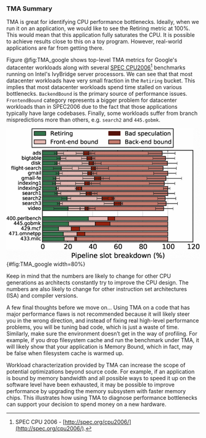 ### TMA Summary

TMA is great for identifying CPU performance bottlenecks. Ideally, when we run it on an application, we would like to see the Retiring metric at 100%. This would mean that this application fully saturates the CPU. It is possible to achieve results close to this on a toy program. However, real-world applications are far from getting there. 

Figure @fig:TMA_google shows top-level TMA metrics for Google's datacenter workloads along with several [SPEC CPU2006](http://spec.org/cpu2006/)[^13] benchmarks running on Intel's IvyBridge server processors. We can see that that most datacenter workloads have very small fraction in the `Retiring` bucket. This implies that most datacenter workloads spend time stalled on various bottlenecks. `BackendBound` is the primary source of performance issues. `FrontendBound` category represents a bigger problem for datacenter workloads than in SPEC2006 due to the fact that those applications typically have large codebases. Finally, some workloads suffer from branch mispredictions more than others, e.g. `search2` and `445.gobmk`.

![TMA breakdown of Google's datacenter workloads along with several SPEC CPU2006 benchmarks, *© Image from [@GoogleProfiling]*](../../img/pmu-features/TMA_google.jpg){#fig:TMA_google width=80%}

Keep in mind that the numbers are likely to change for other CPU generations as architects constantly try to improve the CPU design. The numbers are also likely to change for other instruction set architectures (ISA) and compiler versions.

A few final thoughts before we move on... Using TMA on a code that has major performance flaws is not recommended because it will likely steer you in the wrong direction, and instead of fixing real high-level performance problems, you will be tuning bad code, which is just a waste of time. Similarly, make sure the environment doesn’t get in the way of profiling. For example, if you drop filesystem cache and run the benchmark under TMA, it will likely show that your application is Memory Bound, which in fact, may be false when filesystem cache is warmed up.

Workload characterization provided by TMA can increase the scope of potential optimizations beyond source code. For example, if an application is bound by memory bandwidth and all possible ways to speed it up on the software level have been exhausted, it may be possible to improve performance by upgrading the memory subsystem with faster memory chips. This illustrates how using TMA to diagnose performance bottlenecks can support your decision to spend money on a new hardware.

[^13]: SPEC CPU 2006 - [http://spec.org/cpu2006/](http://spec.org/cpu2006/).